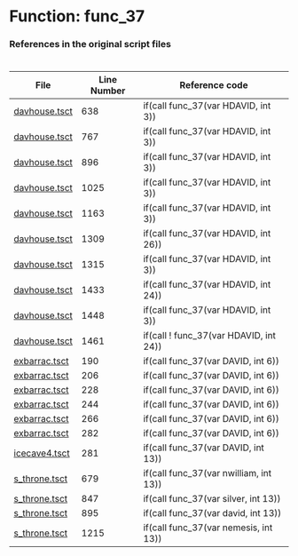 # Function: func_37
### References in the original script files

#

| File | Line Number | Reference code |
| --- | --- | --- |
| [davhouse.tsct](../../../out/davhouse.tsct#L638) | 638 | if(call func_37(var HDAVID, int 3)) |
| [davhouse.tsct](../../../out/davhouse.tsct#L767) | 767 | if(call func_37(var HDAVID, int 3)) |
| [davhouse.tsct](../../../out/davhouse.tsct#L896) | 896 | if(call func_37(var HDAVID, int 3)) |
| [davhouse.tsct](../../../out/davhouse.tsct#L1025) | 1025 | if(call func_37(var HDAVID, int 3)) |
| [davhouse.tsct](../../../out/davhouse.tsct#L1163) | 1163 | if(call func_37(var HDAVID, int 3)) |
| [davhouse.tsct](../../../out/davhouse.tsct#L1309) | 1309 | if(call func_37(var HDAVID, int 26)) |
| [davhouse.tsct](../../../out/davhouse.tsct#L1315) | 1315 | if(call func_37(var HDAVID, int 3)) |
| [davhouse.tsct](../../../out/davhouse.tsct#L1433) | 1433 | if(call func_37(var HDAVID, int 24)) |
| [davhouse.tsct](../../../out/davhouse.tsct#L1448) | 1448 | if(call func_37(var HDAVID, int 3)) |
| [davhouse.tsct](../../../out/davhouse.tsct#L1461) | 1461 | if(call ! func_37(var HDAVID, int 24)) |
| [exbarrac.tsct](../../../out/exbarrac.tsct#L190) | 190 | if(call func_37(var DAVID, int 6)) |
| [exbarrac.tsct](../../../out/exbarrac.tsct#L206) | 206 | if(call func_37(var DAVID, int 6)) |
| [exbarrac.tsct](../../../out/exbarrac.tsct#L228) | 228 | if(call func_37(var DAVID, int 6)) |
| [exbarrac.tsct](../../../out/exbarrac.tsct#L244) | 244 | if(call func_37(var DAVID, int 6)) |
| [exbarrac.tsct](../../../out/exbarrac.tsct#L266) | 266 | if(call func_37(var DAVID, int 6)) |
| [exbarrac.tsct](../../../out/exbarrac.tsct#L282) | 282 | if(call func_37(var DAVID, int 6)) |
| [icecave4.tsct](../../../out/icecave4.tsct#L281) | 281 | if(call func_37(var DAVID, int 13)) |
| [s_throne.tsct](../../../out/s_throne.tsct#L679) | 679 | if(call func_37(var nwilliam, int 13)) |
| [s_throne.tsct](../../../out/s_throne.tsct#L847) | 847 | if(call func_37(var silver, int 13)) |
| [s_throne.tsct](../../../out/s_throne.tsct#L895) | 895 | if(call func_37(var david, int 13)) |
| [s_throne.tsct](../../../out/s_throne.tsct#L1215) | 1215 | if(call func_37(var nemesis, int 13)) |
